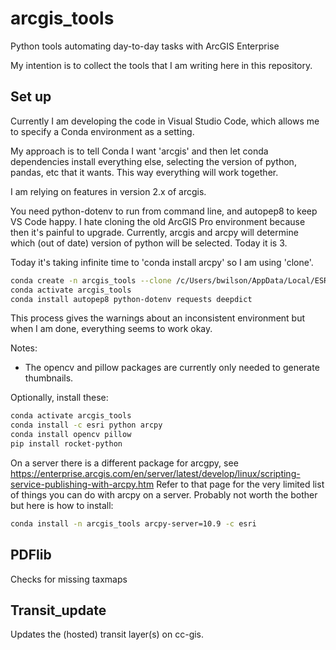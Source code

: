 # arcgis_tools
Python tools automating day-to-day tasks with ArcGIS Enterprise

My intention is to collect the tools that I am writing here in this repository.

## Set up

Currently I am developing the code in Visual Studio Code,
which allows me to specify a Conda environment as a setting.

My approach is to tell Conda I want 'arcgis' and then let conda dependencies install everything else, selecting the version of python, pandas, etc that it wants. This way everything will work together.

I am relying on features in version 2.x of arcgis.

You need python-dotenv to run from command line, and autopep8 to keep VS Code happy.
I hate cloning the old ArcGIS Pro environment because then it's painful to upgrade.
Currently, arcgis and arcpy will determine which (out of date) version of python will be selected. Today it is 3.

Today it's taking infinite time to 'conda install arcpy' so I am using 'clone'.

```bash
conda create -n arcgis_tools --clone /c/Users/bwilson/AppData/Local/ESRI/conda/envs/arcgispro-py3-clone
conda activate arcgis_tools
conda install autopep8 python-dotenv requests deepdict
```

This process gives the warnings about an inconsistent environment but when I am done,
everything seems to work okay. 

Notes:
* The opencv and pillow packages are currently only needed to generate thumbnails.

Optionally, install these:

```bash
conda activate arcgis_tools
conda install -c esri python arcpy
conda install opencv pillow
pip install rocket-python
```

On a server there is a different package for arcgpy, see https://enterprise.arcgis.com/en/server/latest/develop/linux/scripting-service-publishing-with-arcpy.htm
Refer to that page for the very limited list of things you can do with arcpy on a server. Probably not worth the bother
but here is how to install:

```bash
conda install -n arcgis_tools arcpy-server=10.9 -c esri
```

## PDFlib

Checks for missing taxmaps

## Transit_update

Updates the (hosted) transit layer(s) on cc-gis.

